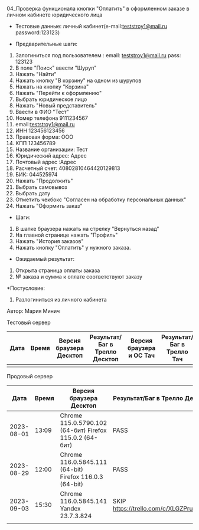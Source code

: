 04_Проверка функционала кнопки "Оплатить" в оформленном заказе в личном кабинете юридического лица
* Тестовые данные:
личный кабинет(e-mail:teststroy1@mail.ru password:123123)

* Предварительные шаги:
1. Залогиниться под пользователем : 
email: teststroy1@mail.ru
pass: 123123
2. В поле "Поиск" ввести "Шуруп"
3. Нажать "Найти"
4. Нажать кнопку "В корзину" на одном из шурупов
5. Нажать на кнопку "Корзина"
6. Нажать "Перейти к оформлению"
7. Выбрать юридическое лицо
8. Нажать "Новый представитель"
9. Ввести в ФИО "Тест"
10. Номер телефона 9111234567
11. email:teststroy1@mail.ru
12. ИНН 123456123456
13. Правовая форма: ООО
14. КПП 123456789
15. Название организации: Тест
16. Юридический адрес: Адрес
17. Почтовый адрес :Адрес
18. Расчетный счет: 40802810464420129813
19. БИК: 044525974
20. Нажать "Продолжить"
21. Выбрать самовывоз
22. Выбрать дату
23. Отметить чекбокс "Согласен на обработку персональных данных"
24. Нажать "Оформить заказ"

* Шаги:
1. В шапке браузера нажать на стрелку "Вернуться назад"
2. На главной странице нажать "Профиль"
3. Нажать "История заказов"
4. Нажать кнопку "Оплатить" у нужного заказа.

* Ожидаемый результат:
1. Открыта страница оплаты заказа
2. № заказа и сумма к оплате соответствуют заказу

*Постусловие:
1. Разлогиниться из личного кабинета

Автор: Мария Минич


Тестовый сервер

| Дата | Время | Версия браузера Десктоп | Результат/Баг в Трелло Десктоп | Версия браузера и ОС Тач | Результат/Баг в Трелло Тач | Дата релиза | QA  |
| --- | --- | --- | --- | --- | --- | --- | --- |
|  |  |  |  |  |  |  |  |

Продовый сервер

| Дата | Время | Версия браузера Десктоп | Результат/Баг в Трелло Десктоп | Версия браузера и ОС Тач | Результат/Баг в Трелло Тач | Дата релиза | QA  |
| --- | --- | --- | --- | --- | --- | --- | --- |
| 2023-08-01 | 13:09 | Chrome 115.0.5790.102 (64-бит) Firefox 115.0.2 (64-бит)|  PASS | Safari  |PASS | 16.06.23 | Мария |
| 2023-08-29 | 12:00 | Chrome 116.0.5845.111 (64-bit) Firefox 116.0.3 (64-bit) |  PASS | Chrome 116.0.5845.92 Android 10 | PASS | 27.08.23 | Татьяна |
| 2023-09-03 | 15:30 | Chrome 116.0.5845.141 Yandex 23.7.3.824 | SKIP https://trello.com/c/XLGZPruU/465  |Samsung Galaxy A50/Chrome 116.0.5845.163  | SKIP https://trello.com/c/XLGZPruU/465 | 03.09.23 | Наталья К. | 
|  |  |  |  |  |  |  |  |
